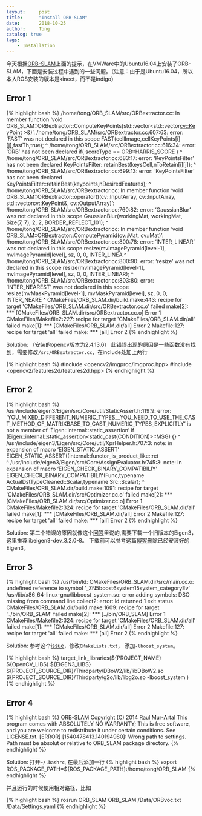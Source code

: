 ```yaml
---
layout:     post
title:      "Install ORB-SLAM"
date:       2018-10-25
author:     Tong
catalog: true
tags:
    - Installation
---
```


今天根据[ORB-SLAM][github-orb-slam]上面的提示，在VMWare中的Ubuntu16.04上安装了ORB-SLAM，下面是安装过程中遇到的一些问题。（注意：由于是Ubuntu16.04，所以本人ROS安装的版本是kinect，而不是indigo）

## Error 1

{% highlight bash %}
/home/tong/ORB_SLAM/src/ORBextractor.cc: In member function ‘void ORB_SLAM::ORBextractor::ComputeKeyPoints(std::vector<std::vector<cv::KeyPoint> >&)’:
/home/tong/ORB_SLAM/src/ORBextractor.cc:607:63: error: ‘FAST’ was not declared in this scope
                 FAST(cellImage,cellKeyPoints[i][j],fastTh,true);
                                                               ^
/home/tong/ORB_SLAM/src/ORBextractor.cc:616:34: error: ‘ORB’ has not been declared
                 if( scoreType == ORB::HARRIS_SCORE )
                                  ^
/home/tong/ORB_SLAM/src/ORBextractor.cc:683:17: error: ‘KeyPointsFilter’ has not been declared
                 KeyPointsFilter::retainBest(keysCell,nToRetain[i][j]);
                 ^
/home/tong/ORB_SLAM/src/ORBextractor.cc:699:13: error: ‘KeyPointsFilter’ has not been declared
             KeyPointsFilter::retainBest(keypoints,nDesiredFeatures);
             ^
/home/tong/ORB_SLAM/src/ORBextractor.cc: In member function ‘void ORB_SLAM::ORBextractor::operator()(cv::InputArray, cv::InputArray, std::vector<cv::KeyPoint>&, cv::OutputArray)’:
/home/tong/ORB_SLAM/src/ORBextractor.cc:760:82: error: ‘GaussianBlur’ was not declared in this scope
     GaussianBlur(workingMat, workingMat, Size(7, 7), 2, 2, BORDER_REFLECT_101);
                                                                              ^
/home/tong/ORB_SLAM/src/ORBextractor.cc: In member function ‘void ORB_SLAM::ORBextractor::ComputePyramid(cv::Mat, cv::Mat)’:
/home/tong/ORB_SLAM/src/ORBextractor.cc:800:78: error: ‘INTER_LINEAR’ was not declared in this scope
    resize(mvImagePyramid[level-1], mvImagePyramid[level], sz, 0, 0, INTER_LINEA
                                                                     ^
/home/tong/ORB_SLAM/src/ORBextractor.cc:800:90: error: ‘resize’ was not declared in this scope
 resize(mvImagePyramid[level-1], mvImagePyramid[level], sz, 0, 0, INTER_LINEAR);
                                                                              ^
/home/tong/ORB_SLAM/src/ORBextractor.cc:803:80: error: ‘INTER_NEAREST’ was not declared in this scope
      resize(mvMaskPyramid[level-1], mvMaskPyramid[level], sz, 0, 0, INTER_NEARE
                                                                     ^
CMakeFiles/ORB_SLAM.dir/build.make:443: recipe for target 'CMakeFiles/ORB_SLAM.dir/src/ORBextractor.cc.o' failed
make[2]: *** [CMakeFiles/ORB_SLAM.dir/src/ORBextractor.cc.o] Error 1
CMakeFiles/Makefile2:227: recipe for target 'CMakeFiles/ORB_SLAM.dir/all' failed
make[1]: *** [CMakeFiles/ORB_SLAM.dir/all] Error 2
Makefile:127: recipe for target 'all' failed
make: *** [all] Error 2
{% endhighlight %}

Solution: （安装的opencv版本为2.4.13.6） 此错误出现的原因是一些函数没有找到，需要修改`/src/ORBextractor.cc`，在include处加上两行

{% highlight bash %}
#include <opencv2/imgproc/imgproc.hpp>
#include <opencv2/features2d/features2d.hpp>
{% endhighlight %}

## Error 2

{% highlight bash %}
/usr/include/eigen3/Eigen/src/Core/util/StaticAssert.h:119:9: error: ‘YOU_MIXED_DIFFERENT_NUMERIC_TYPES__YOU_NEED_TO_USE_THE_CAST_METHOD_OF_MATRIXBASE_TO_CAST_NUMERIC_TYPES_EXPLICITLY’ is not a member of ‘Eigen::internal::static_assertion<false>’
         if (Eigen::internal::static_assertion<static_cast<bool>(CONDITION)>::MSG) {}
         ^
/usr/include/eigen3/Eigen/src/Core/util/XprHelper.h:707:3: note: in expansion of macro ‘EIGEN_STATIC_ASSERT’
   EIGEN_STATIC_ASSERT((internal::functor_is_product_like<BINOP>::ret \
   ^
/usr/include/eigen3/Eigen/src/Core/AssignEvaluator.h:745:3: note: in expansion of macro ‘EIGEN_CHECK_BINARY_COMPATIBILIY’
   EIGEN_CHECK_BINARY_COMPATIBILIY(Func,typename ActualDstTypeCleaned::Scalar,typename Src::Scalar);
   ^
CMakeFiles/ORB_SLAM.dir/build.make:1091: recipe for target 'CMakeFiles/ORB_SLAM.dir/src/Optimizer.cc.o' failed
make[2]: *** [CMakeFiles/ORB_SLAM.dir/src/Optimizer.cc.o] Error 1
CMakeFiles/Makefile2:324: recipe for target 'CMakeFiles/ORB_SLAM.dir/all' failed
make[1]: *** [CMakeFiles/ORB_SLAM.dir/all] Error 2
Makefile:127: recipe for target 'all' failed
make: *** [all] Error 2
{% endhighlight %}

Solution: 第二个错误的原因就像这个[回答][stackoverflow-eigen3]里说的,需要下载一个旧版本的Eigen3，这里推荐libeigen3-dev_3.2.0-8。 下载前可以参考这篇[博客][blog-eigen3-uninstall]删除已经安装好的Eigen3。

## Error 3

{% highlight bash %}
/usr/bin/ld: CMakeFiles/ORB_SLAM.dir/src/main.cc.o: undefined reference to symbol '_ZN5boost6system15system_categoryEv'
/usr/lib/x86_64-linux-gnu/libboost_system.so: error adding symbols: DSO missing from command line
collect2: error: ld returned 1 exit status
CMakeFiles/ORB_SLAM.dir/build.make:1609: recipe for target '../bin/ORB_SLAM' failed
make[2]: *** [../bin/ORB_SLAM] Error 1
CMakeFiles/Makefile2:324: recipe for target 'CMakeFiles/ORB_SLAM.dir/all' failed
make[1]: *** [CMakeFiles/ORB_SLAM.dir/all] Error 2
Makefile:127: recipe for target 'all' failed
make: *** [all] Error 2
{% endhighlight %}

Solution: 参考这个[issue][github-bug-lboost_system]，修改`CMakeLists.txt`， 添加`-lboost_system`。

{% highlight bash %}
target_link_libraries(${PROJECT_NAME}
${OpenCV_LIBS}
${EIGEN3_LIBS}
${PROJECT_SOURCE_DIR}/Thirdparty/DBoW2/lib/libDBoW2.so
${PROJECT_SOURCE_DIR}/Thirdparty/g2o/lib/libg2o.so
-lboost_system
)
{% endhighlight %}


## Error 4

{% highlight bash %}
ORB-SLAM Copyright (C) 2014 Raul Mur-Artal
This program comes with ABSOLUTELY NO WARRANTY;
This is free software, and you are welcome to redistribute it
under certain conditions. See LICENSE.txt.
[ERROR] [1540478413.140194980]: Wrong path to settings. Path must be absolut or relative to ORB_SLAM package directory.
{% endhighlight %}

Solution: 打开`~/.bashrc`, 在最后添加一行
{% highlight bash %}
export ROS_PACKAGE_PATH=${ROS_PACKAGE_PATH}:/home/tong/ORB_SLAM
{% endhighlight %}

并且运行的时候使用相对路径，比如

{% highlight bash %}
rosrun ORB_SLAM ORB_SLAM /Data/ORBvoc.txt /Data/Settings.yaml 
{% endhighlight %}

[github-orb-slam]: https://github.com/raulmur/ORB_SLAM
[stackoverflow-eigen3]: https://stackoverflow.com/questions/38647114/orb-slam-installation-on-ubuntu-xenial-16-04
[blog-eigen3-uninstall]: https://blog.csdn.net/j_____j/article/details/80622570
[github-bug-lboost_system]: https://github.com/raulmur/ORB_SLAM2/issues/535
